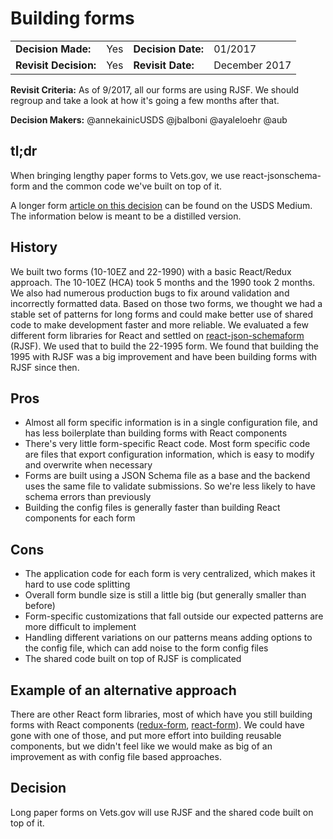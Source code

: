 # Building forms

|  |  |  |  |
| :--- | :--- | :--- | :--- |
| **Decision Made:** | Yes | **Decision Date:** | 01/2017 |
| **Revisit Decision:** | Yes | **Revisit Date:** | December 2017 |

**Revisit Criteria:** As of 9/2017, all our forms are using RJSF. We should regroup and take a look at how it's going a few months after that.

**Decision Makers:** @annekainicUSDS @jbalboni @ayaleloehr @aub

## tl;dr

When bringing lengthy paper forms to Vets.gov, we use react-jsonschema-form and the common code we've built on top of it.

A longer form [article on this decision](https://medium.com/the-u-s-digital-service/building-forms-faster-on-vets-gov-d8619f4e9db) can be found on the USDS Medium. The information below is meant to be a distilled version.

## History

We built two forms \(10-10EZ and 22-1990\) with a basic React/Redux approach. The 10-10EZ \(HCA\) took 5 months and the 1990 took 2 months. We also had numerous production bugs to fix around validation and incorrectly formatted data. Based on those two forms, we thought we had a stable set of patterns for long forms and could make better use of shared code to make development faster and more reliable. We evaluated a few different form libraries for React and settled on [react-json-schemaform](https://github.com/mozilla-services/react-jsonschema-form) \(RJSF\). We used that to build the 22-1995 form. We found that building the 1995 with RJSF was a big improvement and have been building forms with RJSF since then.

## Pros

* Almost all form specific information is in a single configuration file, and has less boilerplate than building forms with React components
* There's very little form-specific React code. Most form specific code are files that export configuration information, which is easy to modify and overwrite when necessary
* Forms are built using a JSON Schema file as a base and the backend uses the same file to validate submissions. So we're less likely to have schema errors than previously
* Building the config files is generally faster than building React components for each form

## Cons

* The application code for each form is very centralized, which makes it hard to use code splitting
* Overall form bundle size is still a little big \(but generally smaller than before\)
* Form-specific customizations that fall outside our expected patterns are more difficult to implement
* Handling different variations on our patterns means adding options to the config file, which can add noise to the form config files
* The shared code built on top of RJSF is complicated

## Example of an alternative approach

There are other React form libraries, most of which have you still building forms with React components \([redux-form](https://github.com/billfienberg/va.gov-team/tree/5839d463da035612a60148d7f90403dd12c8107e/platform/engineering/request-for-comment/redux-form.com), [react-form](https://react-form.js.org/#/story/readme-documentation)\). We could have gone with one of those, and put more effort into building reusable components, but we didn't feel like we would make as big of an improvement as with config file based approaches.

## Decision

Long paper forms on Vets.gov will use RJSF and the shared code built on top of it.

